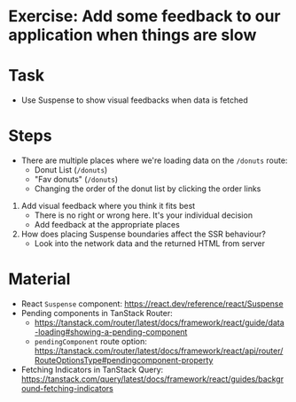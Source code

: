 # Exercise: Add some feedback to our application when things are slow

# Task

- Use Suspense to show visual feedbacks when data is fetched

# Steps

- There are multiple places where we're loading data on the `/donuts` route:
  - Donut List (`/donuts`)
  - "Fav donuts" (`/donuts`)
  - Changing the order of the donut list by clicking the order links

1. Add visual feedback where you think it fits best
    - There is no right or wrong here. It's your individual decision
    - Add feedback at the appropriate places
2. How does placing Suspense boundaries affect the SSR behaviour?
    - Look into the network data and the returned HTML from server

# Material

- React `Suspense` component: https://react.dev/reference/react/Suspense
- Pending components in TanStack Router:
  - https://tanstack.com/router/latest/docs/framework/react/guide/data-loading#showing-a-pending-component
  - `pendingComponent` route option: https://tanstack.com/router/latest/docs/framework/react/api/router/RouteOptionsType#pendingcomponent-property
- Fetching Indicators in TanStack Query: https://tanstack.com/query/latest/docs/framework/react/guides/background-fetching-indicators

